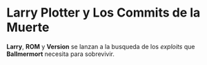 
# Larry Plotter y Los Commits de la Muerte

**Larry**, **ROM** y **Version** se lanzan a la busqueda de los *exploits* que **Ballmermort** necesita para sobrevivir.